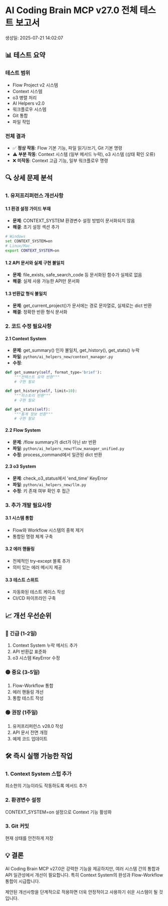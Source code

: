 # AI Coding Brain MCP v27.0 전체 테스트 보고서

생성일: 2025-07-21 14:02:07

## 📊 테스트 요약

### 테스트 범위
- Flow Project v2 시스템
- Context 시스템
- o3 병렬 처리
- AI Helpers v2.0
- 워크플로우 시스템
- Git 통합
- 파일 작업

### 전체 결과
- ✅ **정상 작동**: Flow 기본 기능, 파일 읽기/쓰기, Git 기본 명령
- ⚠️ **부분 작동**: Context 시스템 (일부 메서드 누락), o3 시스템 (상태 확인 오류)
- ❌ **미작동**: Context 고급 기능, 일부 워크플로우 명령

## 🔍 상세 문제 분석

### 1. 유저프리퍼런스 개선사항

#### 1.1 환경 설정 가이드 부재
- **문제**: CONTEXT_SYSTEM 환경변수 설정 방법이 문서화되지 않음
- **해결**: 초기 설정 섹션 추가
```bash
# Windows
set CONTEXT_SYSTEM=on
# Linux/Mac
export CONTEXT_SYSTEM=on
```

#### 1.2 API 문서와 실제 구현 불일치
- **문제**: file_exists, safe_search_code 등 문서화된 함수가 실제로 없음
- **해결**: 실제 사용 가능한 API만 문서화

#### 1.3 반환값 형식 불일치
- **문제**: get_current_project()가 문서에는 경로 문자열로, 실제로는 dict 반환
- **해결**: 정확한 반환 형식 문서화

### 2. 코드 수정 필요사항

#### 2.1 Context System
- **문제**: get_summary() 인자 불일치, get_history(), get_stats() 누락
- **파일**: `python/ai_helpers_new/context_manager.py`
- **수정**:
```python
def get_summary(self, format_type='brief'):
    """컨텍스트 요약 반환"""
    # 구현 필요

def get_history(self, limit=10):
    """히스토리 반환"""
    # 구현 필요

def get_stats(self):
    """통계 정보 반환"""
    # 구현 필요
```

#### 2.2 Flow System
- **문제**: /flow summary가 dict가 아닌 str 반환
- **파일**: `python/ai_helpers_new/flow_manager_unified.py`
- **수정**: process_command에서 일관된 dict 반환

#### 2.3 o3 System
- **문제**: check_o3_status에서 'end_time' KeyError
- **파일**: `python/ai_helpers_new/llm.py`
- **수정**: 키 존재 여부 확인 후 접근

### 3. 추가 개발 필요사항

#### 3.1 시스템 통합
- Flow와 Workflow 시스템의 중복 제거
- 통합된 명령 체계 구축

#### 3.2 에러 핸들링
- 전체적인 try-except 블록 추가
- 의미 있는 에러 메시지 제공

#### 3.3 테스트 스위트
- 자동화된 테스트 케이스 작성
- CI/CD 파이프라인 구축

## 📈 개선 우선순위

### 🔴 긴급 (1-2일)
1. Context System 누락 메서드 추가
2. API 반환값 표준화
3. o3 시스템 KeyError 수정

### 🟡 중요 (3-5일)
1. Flow-Workflow 통합
2. 에러 핸들링 개선
3. 통합 테스트 작성

### 🟢 권장 (1주일)
1. 유저프리퍼런스 v28.0 작성
2. API 문서 전면 개정
3. 예제 코드 업데이트

## 🛠️ 즉시 실행 가능한 작업

### 1. Context System 스텁 추가
최소한의 기능이라도 작동하도록 메서드 추가

### 2. 환경변수 설정
CONTEXT_SYSTEM=on 설정으로 Context 기능 활성화

### 3. Git 커밋
현재 상태를 안전하게 저장

## 💡 결론

AI Coding Brain MCP v27.0은 강력한 기능을 제공하지만, 여러 시스템 간의 통합과 API 일관성에서 개선이 필요합니다. 
특히 Context System의 완성과 Flow-Workflow 통합이 시급합니다.

제안된 개선사항을 단계적으로 적용하면 더욱 안정적이고 사용하기 쉬운 시스템이 될 것입니다.
